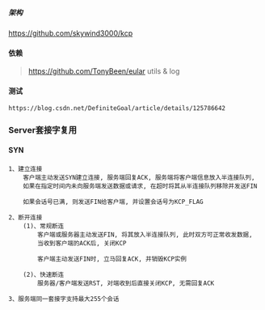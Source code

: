 ##### 架构

https://github.com/skywind3000/kcp


#### 依赖
> https://github.com/TonyBeen/eular
> utils & log


#### 测试
`https://blog.csdn.net/DefiniteGoal/article/details/125786642`

### Server套接字复用
#### SYN
    1、建立连接
        客户端主动发送SYN建立连接, 服务端回复ACK, 服务端将客户端信息放入半连接队列,
        如果在指定时间内未向服务端发送数据或请求, 在超时将其从半连接队列移除并发送FIN

        如果会话号已满, 则发送FIN给客户端, 并设置会话号为KCP_FLAG

    2、断开连接
        (1)、常规断连
            客户端或服务器主动发送FIN, 将其放入半连接队列, 此时双方可正常收发数据,
            当收到客户端的ACK后, 关闭KCP

            客户端主动发送FIN时, 立马回复ACK, 并销毁KCP实例

        (2)、快速断连
            服务器/客户端发送RST, 对端收到后直接关闭KCP, 无需回复ACK

    3、服务端同一套接字支持最大255个会话
